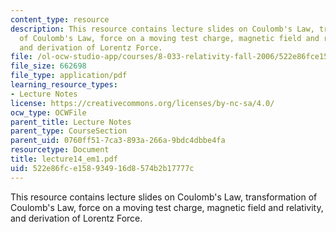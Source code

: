 ```yaml
---
content_type: resource
description: This resource contains lecture slides on Coulomb's Law, transformation
  of Coulomb's Law, force on a moving test charge, magnetic field and relativity,
  and derivation of Lorentz Force.
file: /ol-ocw-studio-app/courses/8-033-relativity-fall-2006/522e86fce158934916d8574b2b17777c_lecture14_em1.pdf
file_size: 662698
file_type: application/pdf
learning_resource_types:
- Lecture Notes
license: https://creativecommons.org/licenses/by-nc-sa/4.0/
ocw_type: OCWFile
parent_title: Lecture Notes
parent_type: CourseSection
parent_uid: 0760ff51-7ca3-893a-266a-9bdc4dbbe4fa
resourcetype: Document
title: lecture14_em1.pdf
uid: 522e86fc-e158-9349-16d8-574b2b17777c
---
```

This resource contains lecture slides on Coulomb's Law, transformation of Coulomb's Law, force on a moving test charge, magnetic field and relativity, and derivation of Lorentz Force.